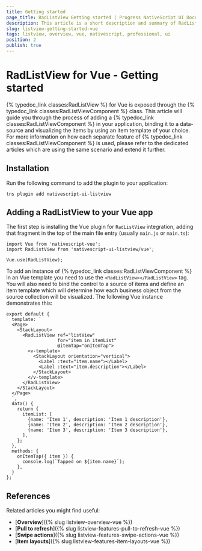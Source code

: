 ```yaml
---
title: Getting started
page_title: RadListView Getting started | Progress NativeScript UI Documentation
description: This article is a short description and summary of RadListView's features and their usage with Vue
slug: listview-getting-started-vue
tags: listview, overview, vue, nativescript, professional, ui
position: 2
publish: true
---
```


# RadListView for Vue - Getting started
{% typedoc_link classes:RadListView %} for Vue is exposed through the {% typedoc_link classes:RadListViewComponent %} class. This article will guide you through the process of adding a {% typedoc_link classes:RadListViewComponent %} in your application, binding it to a data-source and visualizing the items by using an item template of your choice. For more information on how each separate feature of {% typedoc_link classes:RadListViewComponent %} is used, please refer to the dedicated articles which are using the same scenario and extend it further.

## Installation
Run the following command to add the plugin to your application:

```
tns plugin add nativescript-ui-listview
```

## Adding a RadListView to your Vue app
The first step is installing the Vue plugin for `RadListView` integration, adding that fragment in the top of the main file entry (usually `main.js` or `main.ts`):

```
import Vue from 'nativescript-vue';
import RadListView from 'nativescript-ui-listview/vue';

Vue.use(RadListView);
```

To add an instance of {% typedoc_link classes:RadListViewComponent %} in an Vue template you need to use the `<RadListView></RadListView>` tag. You will also need to bind the control to a source of items and define an item template which will determine how each business object from the source collection will be visualized. The following Vue instance demonstrates this:

```
export default {
  template: `
  <Page>
    <StackLayout>
      <RadListView ref="listView"
                   for="item in itemList"
                   @itemTap="onItemTap">
        <v-template>
          <StackLayout orientation="vertical">
            <Label :text="item.name"></Label>
            <Label :text="item.description"></Label>
          </StackLayout>
        </v-template>
      </RadListView>
    </StackLayout>
  </Page>
  `,
  data() {
    return {
      itemList: [
        {name: 'Item 1', description: 'Item 1 description'},
        {name: 'Item 2', description: 'Item 2 description'},
        {name: 'Item 3', description: 'Item 3 description'},
      ],
    };
  },
  methods: {
    onItemTap({ item }) {
      console.log(`Tapped on ${item.name}`);
    },
  }
};
```

## References

Related articles you might find useful:

* [**Overview**]({% slug listview-overview-vue %})
* [**Pull to refresh**]({% slug listview-features-pull-to-refresh-vue %})
* [**Swipe actions**]({% slug listview-features-swipe-actions-vue %})
* [**Item layouts**]({% slug listview-features-item-layouts-vue %})
